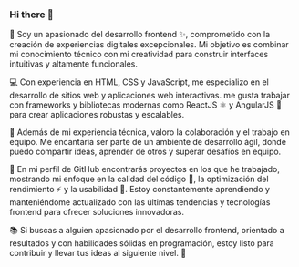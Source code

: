 ### Hi there 👋

🚀 Soy un apasionado del desarrollo frontend ✨, comprometido con la creación de experiencias digitales excepcionales. 
Mi objetivo es combinar mi conocimiento técnico con mi creatividad para construir interfaces intuitivas y altamente funcionales.

💻 Con experiencia en HTML, CSS y JavaScript, me especializo en el desarrollo de sitios web y aplicaciones web interactivas.
me gusta trabajar con frameworks y bibliotecas modernas como ReactJS ⚛️ y AngularJS 🔺 para crear aplicaciones robustas y escalables.

🤝 Además de mi experiencia técnica, valoro la colaboración y el trabajo en equipo. 
Me encantaria ser parte de un ambiente de desarrollo ágil, donde puedo compartir ideas, aprender de otros y superar desafíos en equipo.

🔧 En mi perfil de GitHub encontrarás proyectos en los que he trabajado, mostrando mi enfoque en la calidad del código 💯,
la optimización del rendimiento ⚡️ y la usabilidad 🎨.
Estoy constantemente aprendiendo y manteniéndome actualizado con las últimas tendencias y tecnologías frontend para ofrecer soluciones innovadoras.

📚 Si buscas a alguien apasionado por el desarrollo frontend, orientado a resultados y con habilidades sólidas en programación,
estoy listo para contribuir y llevar tus ideas al siguiente nivel. 🤗
<!--
**MaikolReyes/MaikolReyes** is a ✨ _special_ ✨ repository because its `README.md` (this file) appears on your GitHub profile.

Here are some ideas to get you started:

- 🔭 I’m currently working on ...
- 🌱 I’m currently learning ...
- 👯 I’m looking to collaborate on ...
- 🤔 I’m looking for help with ...
- 💬 Ask me about ...
- 📫 How to reach me: ...
- 😄 Pronouns: ...
- ⚡ Fun fact: ...
-->
